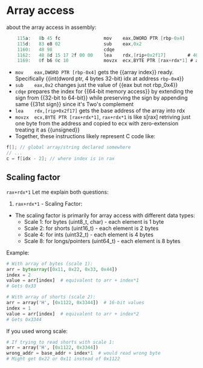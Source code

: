 # Array access 
about the array access in assembly:
```as
    115a:	8b 45 fc             	mov    eax,DWORD PTR [rbp-0x4]
    115d:	83 e8 02             	sub    eax,0x2
    1160:	48 98                	cdqe
    1162:	48 8d 15 17 2f 00 00 	lea    rdx,[rip+0x2f17]        # 4080 <f> # loads base address
    1169:	0f b6 0c 10          	movzx  ecx,BYTE PTR [rax+rdx*1] # accessing just a byte from the addr  
```
- `mov    eax,DWORD PTR [rbp-0x4]` gets the {{array index}} ready. Specifically {{int(dword ptr, 4 bytes 32-bit) idx at address `rbp-0x4`}}
- `sub    eax,0x2` changes just the value of {{eax but not rbp_0x4}} 
- `cdqe` prepares the index for {{64-bit memory access}} by extending the sign from {{32-bit to 64-bit}} while preserving the sign by appending same {{31st sign}} since it's Two's complement
- `lea    rdx,[rip+0x2f17]` gets the base address of the array into rdx
- `movzx  ecx,BYTE PTR [rax+rdx*1]`, `rax+rdx*1` is like s[rax] retriving just one byte from the address and copied to ecx with zero-extension treating it as {{unsigned}}
- Together, these instructions likely represent C code like:
```c
f[]; // global array/string declared somewhere
// ...
c = f[idx - 2]; // where index is in rax
```


## Scaling factor 
`rax+rdx*1`
Let me explain both questions:

1. `rax+rdx*1` - Scaling Factor:
- The scaling factor is primarily for array access with different data types:
  - Scale 1: for bytes (uint8_t, char) - each element is 1 byte
  - Scale 2: for shorts (uint16_t) - each element is 2 bytes
  - Scale 4: for ints (uint32_t) - each element is 4 bytes
  - Scale 8: for longs/pointers (uint64_t) - each element is 8 bytes

Example:
```python
# With array of bytes (scale 1):
arr = bytearray([0x11, 0x22, 0x33, 0x44])
index = 2
value = arr[index]  # equivalent to arr + index*1
# Gets 0x33

# With array of shorts (scale 2):
arr = array('H', [0x1122, 0x3344])  # 16-bit values
index = 1
value = arr[index]  # equivalent to arr + index*2
# Gets 0x3344
```

If you used wrong scale:
```python
# If trying to read shorts with scale 1:
arr = array('H', [0x1122, 0x3344])
wrong_addr = base_addr + index*1  # would read wrong byte
# Might get 0x22 or 0x11 instead of 0x1122
```

